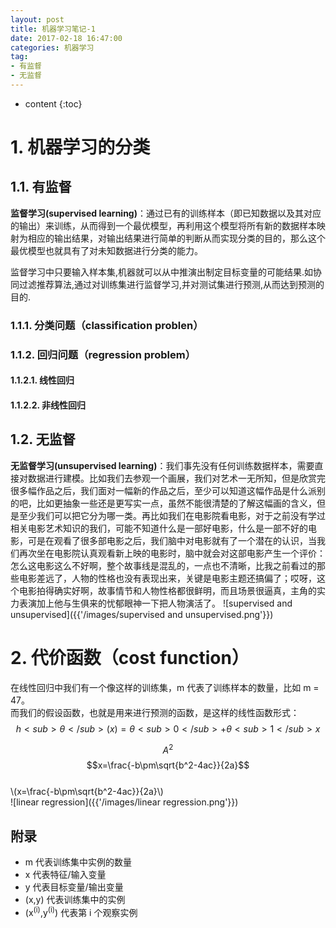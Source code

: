 ```yaml
---
layout: post
title: 机器学习笔记-1
date: 2017-02-18 16:47:00 
categories: 机器学习
tag: 
- 有监督
- 无监督
---
```


* content
{:toc}


# 1. 机器学习的分类
## 1.1. 有监督
**监督学习(supervised learning)**：通过已有的训练样本（即已知数据以及其对应的输出）来训练，从而得到一个最优模型，再利用这个模型将所有新的数据样本映射为相应的输出结果，对输出结果进行简单的判断从而实现分类的目的，那么这个最优模型也就具有了对未知数据进行分类的能力。

监督学习中只要输入样本集,机器就可以从中推演出制定目标变量的可能结果.如协同过滤推荐算法,通过对训练集进行监督学习,并对测试集进行预测,从而达到预测的目的.
### 1.1.1. 分类问题（classification problen）
### 1.1.2. 回归问题（regression problem）
#### 1.1.2.1. 线性回归
#### 1.1.2.2. 非线性回归
## 1.2. 无监督
**无监督学习(unsupervised learning)**：我们事先没有任何训练数据样本，需要直接对数据进行建模。比如我们去参观一个画展，我们对艺术一无所知，但是欣赏完很多幅作品之后，我们面对一幅新的作品之后，至少可以知道这幅作品是什么派别的吧，比如更抽象一些还是更写实一点，虽然不能很清楚的了解这幅画的含义，但是至少我们可以把它分为哪一类。再比如我们在电影院看电影，对于之前没有学过相关电影艺术知识的我们，可能不知道什么是一部好电影，什么是一部不好的电影，可是在观看了很多部电影之后，我们脑中对电影就有了一个潜在的认识，当我们再次坐在电影院认真观看新上映的电影时，脑中就会对这部电影产生一个评价：怎么这电影这么不好啊，整个故事线是混乱的，一点也不清晰，比我之前看过的那些电影差远了，人物的性格也没有表现出来，关键是电影主题还搞偏了；哎呀，这个电影拍得确实好啊，故事情节和人物性格都很鲜明，而且场景很逼真，主角的实力表演加上他与生俱来的忧郁眼神一下把人物演活了。
![supervised and unsupervised]({{'/images/supervised and unsupervised.png'}})
# 2. 代价函数（cost function）
在线性回归中我们有一个像这样的训练集，m 代表了训练样本的数量，比如 m = 47。  
而我们的假设函数，也就是用来进行预测的函数，是这样的线性函数形式：$$h<sub>\theta</sub>(x)=\theta<sub>0</sub>+\theta<sub>1</sub>x$$  
<script type="text/javascript" src="http://cdn.mathjax.org/mathjax/latest/MathJax.js?config=default"></script>
$$A^2$$
$$x=\frac{-b\pm\sqrt{b^2-4ac}}{2a}$$  
\\(x=\frac{-b\pm\sqrt{b^2-4ac}}{2a}\\)  
![linear regression]({{'/images/linear regression.png'}})
## 附录
- m 代表训练集中实例的数量 
- x 代表特征/输入变量 
- y 代表目标变量/输出变量 
- (x,y) 代表训练集中的实例 
- (x<sup>(i)</sup>,y<sup>(i)</sup>) 代表第 i 个观察实例 
